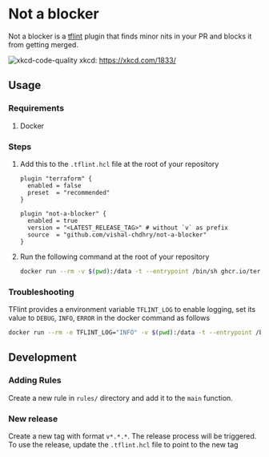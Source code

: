 # Not a blocker

Not a blocker is a [tflint](https://github.com/terraform-linters/tflint) plugin that finds minor nits in your PR and blocks it from getting merged.

![xkcd-code-quality](https://imgs.xkcd.com/comics/code_quality_3_2x.png)
xkcd: https://xkcd.com/1833/

## Usage

### Requirements
1. Docker

### Steps
1. Add this to the `.tflint.hcl` file at the root of your repository

    ```hcl
    plugin "terraform" {
      enabled = false
      preset  = "recommended"
    }

    plugin "not-a-blocker" {
      enabled = true
      version = "<LATEST_RELEASE_TAG>" # without `v` as prefix
      source  = "github.com/vishal-chdhry/not-a-blocker"
    }
    ```
2. Run the following command at the root of your repository

    ```sh
    docker run --rm -v $(pwd):/data -t --entrypoint /bin/sh ghcr.io/terraform-linters/tflint -c "tflint --init && tflint --recursive --chdir=images --config=/data/.tflint.hcl"
    ```

### Troubleshooting
TFlint provides a environment variable `TFLINT_LOG` to enable logging, set its value to `DEBUG`, `INFO`, `ERROR` in the docker command as follows

```sh
docker run --rm -e TFLINT_LOG="INFO" -v $(pwd):/data -t --entrypoint /bin/sh ghcr.io/terraform-linters/tflint -c "tflint --init && tflint --recursive --chdir=images --config=/data/.tflint.hcl"
```

## Development

### Adding Rules
Create a new rule in `rules/` directory and add it to the `main` function.

### New release
Create a new tag with format `v*.*.*`. The release process will be triggered. To use the release, update the `.tflint.hcl` file to point to the new tag
